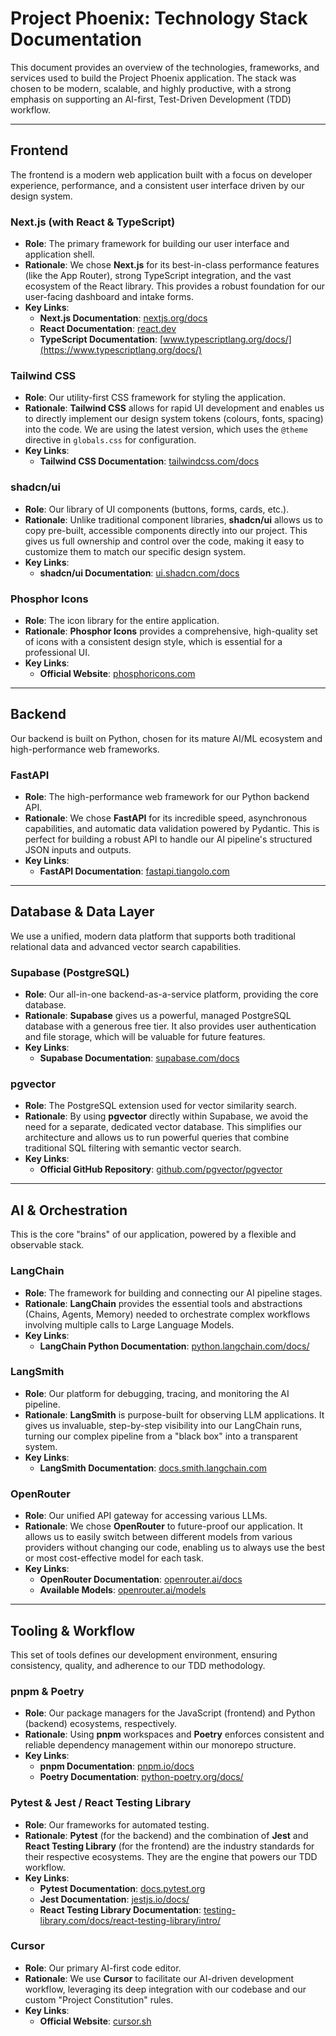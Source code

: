 # Project Phoenix: Technology Stack Documentation

This document provides an overview of the technologies, frameworks, and services used to build the Project Phoenix application. The stack was chosen to be modern, scalable, and highly productive, with a strong emphasis on supporting an AI-first, Test-Driven Development (TDD) workflow.

---
## Frontend

The frontend is a modern web application built with a focus on developer experience, performance, and a consistent user interface driven by our design system.

### Next.js (with React & TypeScript)

* **Role**: The primary framework for building our user interface and application shell.
* **Rationale**: We chose **Next.js** for its best-in-class performance features (like the App Router), strong TypeScript integration, and the vast ecosystem of the React library. This provides a robust foundation for our user-facing dashboard and intake forms.
* **Key Links**:
    * **Next.js Documentation**: [nextjs.org/docs](https://nextjs.org/docs)
    * **React Documentation**: [react.dev](https://react.dev/)
    * **TypeScript Documentation**: [www.typescriptlang.org/docs/](https://www.typescriptlang.org/docs/)

### Tailwind CSS

* **Role**: Our utility-first CSS framework for styling the application.
* **Rationale**: **Tailwind CSS** allows for rapid UI development and enables us to directly implement our design system tokens (colours, fonts, spacing) into the code. We are using the latest version, which uses the `@theme` directive in `globals.css` for configuration.
* **Key Links**:
    * **Tailwind CSS Documentation**: [tailwindcss.com/docs](https://tailwindcss.com/docs)

### shadcn/ui

* **Role**: Our library of UI components (buttons, forms, cards, etc.).
* **Rationale**: Unlike traditional component libraries, **shadcn/ui** allows us to copy pre-built, accessible components directly into our project. This gives us full ownership and control over the code, making it easy to customize them to match our specific design system.
* **Key Links**:
    * **shadcn/ui Documentation**: [ui.shadcn.com/docs](https://ui.shadcn.com/docs)

### Phosphor Icons

* **Role**: The icon library for the entire application.
* **Rationale**: **Phosphor Icons** provides a comprehensive, high-quality set of icons with a consistent design style, which is essential for a professional UI.
* **Key Links**:
    * **Official Website**: [phosphoricons.com](https://phosphoricons.com/)

---
## Backend

Our backend is built on Python, chosen for its mature AI/ML ecosystem and high-performance web frameworks.

### FastAPI

* **Role**: The high-performance web framework for our Python backend API.
* **Rationale**: We chose **FastAPI** for its incredible speed, asynchronous capabilities, and automatic data validation powered by Pydantic. This is perfect for building a robust API to handle our AI pipeline's structured JSON inputs and outputs.
* **Key Links**:
    * **FastAPI Documentation**: [fastapi.tiangolo.com](https://fastapi.tiangolo.com/)

---
## Database & Data Layer

We use a unified, modern data platform that supports both traditional relational data and advanced vector search capabilities.

### Supabase (PostgreSQL)

* **Role**: Our all-in-one backend-as-a-service platform, providing the core database.
* **Rationale**: **Supabase** gives us a powerful, managed PostgreSQL database with a generous free tier. It also provides user authentication and file storage, which will be valuable for future features.
* **Key Links**:
    * **Supabase Documentation**: [supabase.com/docs](https://supabase.com/docs)

### pgvector

* **Role**: The PostgreSQL extension used for vector similarity search.
* **Rationale**: By using **pgvector** directly within Supabase, we avoid the need for a separate, dedicated vector database. This simplifies our architecture and allows us to run powerful queries that combine traditional SQL filtering with semantic vector search.
* **Key Links**:
    * **Official GitHub Repository**: [github.com/pgvector/pgvector](https://github.com/pgvector/pgvector)

---
## AI & Orchestration

This is the core "brains" of our application, powered by a flexible and observable stack.

### LangChain

* **Role**: The framework for building and connecting our AI pipeline stages.
* **Rationale**: **LangChain** provides the essential tools and abstractions (Chains, Agents, Memory) needed to orchestrate complex workflows involving multiple calls to Large Language Models.
* **Key Links**:
    * **LangChain Python Documentation**: [python.langchain.com/docs/](https://python.langchain.com/docs/)

### LangSmith

* **Role**: Our platform for debugging, tracing, and monitoring the AI pipeline.
* **Rationale**: **LangSmith** is purpose-built for observing LLM applications. It gives us invaluable, step-by-step visibility into our LangChain runs, turning our complex pipeline from a "black box" into a transparent system.
* **Key Links**:
    * **LangSmith Documentation**: [docs.smith.langchain.com](https://docs.smith.langchain.com/)

### OpenRouter

* **Role**: Our unified API gateway for accessing various LLMs.
* **Rationale**: We chose **OpenRouter** to future-proof our application. It allows us to easily switch between different models from various providers without changing our code, enabling us to always use the best or most cost-effective model for each task.
* **Key Links**:
    * **OpenRouter Documentation**: [openrouter.ai/docs](https://openrouter.ai/docs)
    * **Available Models**: [openrouter.ai/models](https://openrouter.ai/models)

---
## Tooling & Workflow

This set of tools defines our development environment, ensuring consistency, quality, and adherence to our TDD methodology.

### pnpm & Poetry

* **Role**: Our package managers for the JavaScript (frontend) and Python (backend) ecosystems, respectively.
* **Rationale**: Using **pnpm** workspaces and **Poetry** enforces consistent and reliable dependency management within our monorepo structure.
* **Key Links**:
    * **pnpm Documentation**: [pnpm.io/docs](https://pnpm.io/docs)
    * **Poetry Documentation**: [python-poetry.org/docs/](https://python-poetry.org/docs/)

### Pytest & Jest / React Testing Library

* **Role**: Our frameworks for automated testing.
* **Rationale**: **Pytest** (for the backend) and the combination of **Jest** and **React Testing Library** (for the frontend) are the industry standards for their respective ecosystems. They are the engine that powers our TDD workflow.
* **Key Links**:
    * **Pytest Documentation**: [docs.pytest.org](https://docs.pytest.org/)
    * **Jest Documentation**: [jestjs.io/docs/](https://jestjs.io/docs/)
    * **React Testing Library Documentation**: [testing-library.com/docs/react-testing-library/intro/](https://testing-library.com/docs/react-testing-library/intro/)

### Cursor

* **Role**: Our primary AI-first code editor.
* **Rationale**: We use **Cursor** to facilitate our AI-driven development workflow, leveraging its deep integration with our codebase and our custom "Project Constitution" rules.
* **Key Links**:
    * **Official Website**: [cursor.sh](https://cursor.sh/)